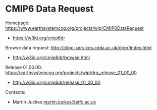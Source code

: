 CMIP6 Data Request
=====

Homepage: https://www.earthsystemcog.org/projects/wip/CMIP6DataRequest
* https://w3id.org/cmip6dr 

Browse data request: http://clipc-services.ceda.ac.uk/dreq/index.html
* http://w3id.org/cmip6dr/browse.html

Release 01.00.00: https://earthsystemcog.org/projects/wip/drq_release_01_00_00
* http://w3id.org/cmip6dr/release_01_00_00 

Contacts:
* Martin Juckes <martin.juckes@stfc.ac.uk>
